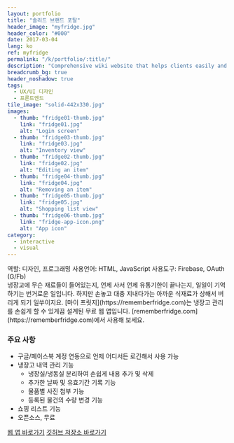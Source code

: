 ```yaml
---
layout: portfolio
title: "솔리드 브랜드 포탈"
header_image: "myfridge.jpg"
header_color: "#000"
date: 2017-03-04
lang: ko
ref: myfridge
permalink: "/k/portfolio/:title/"
description: "Comprehensive wiki website that helps clients easily and effectively manage their brand assets to better brand communication."
breadcrumb_bg: true
header_noshadow: true
tags:
  - UX/UI 디자인
  - 프론트엔드
tile_image: "solid-442x330.jpg"
images:
  - thumb: "fridge01-thumb.jpg"
    link: "fridge01.jpg"
    alt: "Login screen"
  - thumb: "fridge03-thumb.jpg"
    link: "fridge03.jpg"
    alt: "Inventory view"
  - thumb: "fridge02-thumb.jpg"
    link: "fridge02.jpg"
    alt: "Editing an item"
  - thumb: "fridge04-thumb.jpg"
    link: "fridge04.jpg"
    alt: "Removing an item"
  - thumb: "fridge05-thumb.jpg"
    link: "fridge05.jpg"
    alt: "Shopping list view"
  - thumb: "fridge06-thumb.jpg"
    link: "fridge-app-icon.png"
    alt: "App icon"
category:
  - interactive
  - visual
---
```

<div class="project-info">
  <span>역할:</span> 디자인, 프로그래밍
  <span>사용언어:</span> HTML, JavaScript
  <span>사용도구:</span> Firebase, OAuth (G/Fb)
</div>
  냉장고에 무슨 재료들이 들어있는지, 언제 사서 언제 유통기한이 끝나는지, 일일이 기억하기는 번거로운 일입니다. 하지만 손놓고 대충 지내다가는 아까운 식재료가 상해서 버리게 되기 일쑤이지요. [마이 프릿지](https://rememberfridge.com)는 냉장고 관리를 손쉽게 할 수 있게끔 설계된 무료 웹 앱입니다. [rememberfridge.com](https://rememberfridge.com)에서 사용해 보세요.

### 주요 사항
- 구글/페이스북 계정 연동으로 언제 어디서든 로긴해서 사용 가능
- 냉장고 내역 관리 기능
  - 냉장실/냉동실 분리하여 손쉽게 내용 추가 및 삭제
  - 추가한 날짜 및 유효기간 기록 기능
  - 물품별 사진 첨부 기능
  - 등록된 물건의 수량 변경 기능
- 쇼핑 리스트 기능
- 오픈소스, 무료

<div class="buttons">
  <span class="unselectable">
  <a href="https://rememberfridge.com/" title="웹 앱 바로가기" target="_blank">웹 앱 바로가기</a></span>
  <span class="unselectable"><a href="https://github.com/baadaa/myfridge" title="깃허브 저장소 바로가기" target="_blank">깃허브 저장소 바로가기</a></span>
</div>
